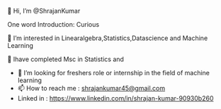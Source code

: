 👋 Hi, I’m @ShrajanKumar

 One word Introduction: Curious

👀 I’m interested in Linearalgebra,Statistics,Datascience and Machine Learning 

🌱 Ihave completed Msc in Statistics and 
- 💞️ I’m looking for freshers role or internship in the field of machine learning
- 📫 How to reach me :  shrajankumar45@gmail.com
- Linked in :  https://www.linkedin.com/in/shrajan-kumar-90930b260

<!---
ShrajanKumar/ShrajanKumar is a ✨ special ✨ repository because its `README.md` (this file) appears on your GitHub profile.
You can click the Preview link to take a look at your changes.
--->
